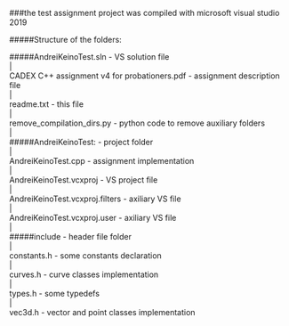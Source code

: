###the test assignment project was compiled with microsoft visual studio 2019

#####Structure of the folders:

#####AndreiKeinoTest.sln - VS solution file<br>
	|<br>
	CADEX C++ assignment v4 for probationers.pdf - assignment description file <br>
	|<br>
	readme.txt - this file<br>
	|<br>
	remove_compilation_dirs.py - python code to remove auxiliary folders<br>
	|<br>
	#####AndreiKeinoTest: - project folder<br>
		|<br>
		AndreiKeinoTest.cpp - assignment implementation<br>
		| <br>
		AndreiKeinoTest.vcxproj - VS project file<br>
		|<br>
		AndreiKeinoTest.vcxproj.filters - axiliary VS file<br>
		| <br>
		AndreiKeinoTest.vcxproj.user - axiliary VS file<br>
		|<br>
		#####include - header file folder<br>
			|<br>
			constants.h - some constants declaration<br>
			|<br>
			curves.h - curve classes implementation<br>
			|<br>
			types.h - some typedefs<br>
			| <br>
			vec3d.h - vector and point classes implementation<br>
			
	